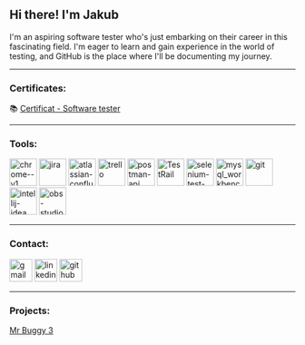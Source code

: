 ## Hi there! I'm Jakub

I'm an aspiring software tester who's just embarking on their career in this fascinating field. I'm eager to learn and gain experience in the world of testing, and GitHub is the place where I'll be documenting my journey.

---


### ****Certificates****:

📚 [Certificat - Software tester](https://app.diplomasafe.com/pl-PL/diploma/d5a4ebd80afb445d19807a030e15b4b9f9e1fd142)


--- 


### ****Tools****:

<div>
 
<img width="48" height="48" src="https://img.icons8.com/color/48/chrome--v1.png" alt="chrome--v1"/>
<img width="48" height="48" src="https://img.icons8.com/color/48/jira.png" alt="jira"/>
<img width="48" height="48" src="https://img.icons8.com/color/48/atlassian-confluence.png" alt="atlassian-confluence"/>
<img width="48" height="48" src="https://img.icons8.com/color/48/trello.png" alt="trello"/>
<img width="48" height="48" src="https://img.icons8.com/dusk/64/postman-api.png" alt="postman-api"/>
<img width="48" height="48" src="https://logodix.com/logo/1985547.png" alt="TestRail"/>
<img width="48" height="48" src="https://img.icons8.com/office/40/selenium-test-automation.png" alt="selenium-test-automation"/>
<img width="48" height="48" src="https://cdn.icon-icons.com/icons2/3053/PNG/512/mysql_workbench_macos_bigsur_icon_189924.png" alt="mysql_workbench"/>
<img width="48" height="48" src="https://img.icons8.com/color/48/git.png" alt="git"/>
<img width="48" height="48" src="https://img.icons8.com/color/48/intellij-idea.png" alt="intellij-idea"/>
<img width="48" height="48" src="https://img.icons8.com/color/48/obs-studio.png" alt="obs-studio"/>

</div>


---
  
### ****Contact****:

<div>
<a href="mailto:komodzinski.kuba@gmail.com"><img src='https://img.icons8.com/fluency/48/null/gmail-new.png' alt='gmail' height='40'/></a>
<a href="https://www.linkedin.com/in/Jakub-Komodzinski"><img src='https://img.icons8.com/color/96/null/linkedin-circled--v1.png' alt='linkedin' height='40'/></a>
<a href="https://github.com/komodzinskijakub"><img src='https://img.icons8.com/3d-fluency/135/null/github.png' alt='github' height='40'/></a>

</div>

---

### ****Projects****:

[Mr Buggy 3](https://github.com/komodzinskijakub/Mr-Buggy-3.git)
